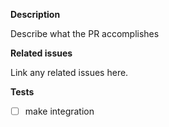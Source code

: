 <!--
SPDX-FileCopyrightText: 2020 SAP SE
SPDX-FileCopyrightText: 2021 SAP SE
SPDX-FileCopyrightText: 2022 SAP SE

SPDX-License-Identifier: Apache-2.0
-->

**Description**

Describe what the PR accomplishes

**Related issues**

Link any related issues here.

**Tests**

- [ ] make integration
